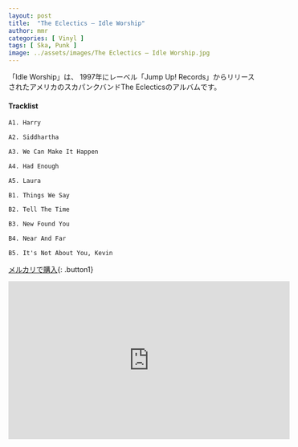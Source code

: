```yaml
---
layout: post
title:  "The Eclectics – Idle Worship"
author: mmr
categories: [ Vinyl ]
tags: [ Ska, Punk ]
image: ../assets/images/The Eclectics – Idle Worship.jpg
---
```


「Idle Worship」は、
1997年にレーベル「Jump Up! Records」からリリースされたアメリカのスカパンクバンドThe Eclecticsのアルバムです。


#### Tracklist
```md
A1. Harry

A2. Siddhartha

A3. We Can Make It Happen

A4. Had Enough

A5. Laura

B1. Things We Say

B2. Tell The Time

B3. New Found You

B4. Near And Far

B5. It's Not About You, Kevin
```

[メルカリで購入](https://jp.mercari.com/item/m30039999033?afid=6142608987){: .button1}

<iframe width="560" height="315" src="https://www.youtube.com/embed/WmUk00-yjyA?si=21WltiWT7Vp6VxFn" title="YouTube video player" frameborder="0" allow="accelerometer; autoplay; clipboard-write; encrypted-media; gyroscope; picture-in-picture; web-share" referrerpolicy="strict-origin-when-cross-origin" allowfullscreen></iframe>